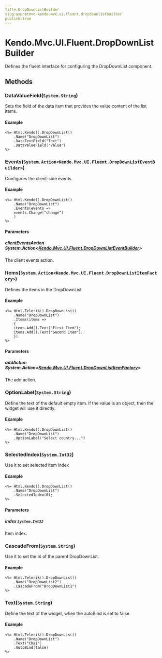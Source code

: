 ```yaml
---
title:DropDownListBuilder
slug:aspnetmvc-kendo.mvc.ui.fluent.dropdownlistbuilder
publish:true
---
```


# Kendo.Mvc.UI.Fluent.DropDownListBuilder
Defines the fluent interface for configuring the DropDownList component.



## Methods

### DataValueField(`System.String`)
Sets the field of the data item that provides the value content of the list items.


#### Example

    <%= Html.Kendo().DropDownList()
        .Name("DropDownList")
        .DataTextField("Text")
        .DataValueField("Value")
    %>
        




### Events(`System.Action<Kendo.Mvc.UI.Fluent.DropDownListEventBuilder>`)
Configures the client-side events.


#### Example

    <%= Html.Kendo().DropDownList()
        .Name("DropDownList")
        .Events(events =>
        events.Change("change")
        )
    %>
        


#### Parameters

##### clientEventsAction System.Action<[Kendo.Mvc.UI.Fluent.DropDownListEventBuilder](/api/wrappers/aspnet-mvc/Kendo.Mvc.UI.Fluent/DropDownListEventBuilder)>
The client events action.




### Items(`System.Action<Kendo.Mvc.UI.Fluent.DropDownListItemFactory>`)
Defines the items in the DropDownList


#### Example

    <%= Html.Telerik().DropDownList()
        .Name("DropDownList")
        .Items(items =>
        {
        items.Add().Text("First Item");
        items.Add().Text("Second Item");
        })
    %>
        


#### Parameters

##### addAction System.Action<[Kendo.Mvc.UI.Fluent.DropDownListItemFactory](/api/wrappers/aspnet-mvc/Kendo.Mvc.UI.Fluent/DropDownListItemFactory)>
The add action.




### OptionLabel(`System.String`)
Define the text of the default empty item. If the value is an object, then the widget will use it directly.


#### Example

    <%= Html.Kendo().DropDownList()
        .Name("DropDownList")
        .OptionLabel("Select country...")
    %>
        




### SelectedIndex(`System.Int32`)
Use it to set selected item index


#### Example

    <%= Html.Kendo().DropDownList()
        .Name("DropDownList")
        .SelectedIndex(0);
    %>
        


#### Parameters

##### index `System.Int32`
Item index.




### CascadeFrom(`System.String`)
Use it to set the Id of the parent DropDownList.


#### Example

    <%= Html.Telerik().DropDownList()
        .Name("DropDownList2")
        .CascadeFrom("DropDownList1")
    %>
        




### Text(`System.String`)
Define the text of the widget, when the autoBind is set to false.


#### Example

    <%= Html.Telerik().DropDownList()
        .Name("DropDownList")
        .Text("Chai")
        .AutoBind(false)
    %>
        






